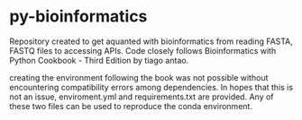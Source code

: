 # py-bioinformatics

Repository created to get aquanted with bioinformatics from reading FASTA, FASTQ files to accessing APIs. Code closely follows 
Bioinformatics with Python Cookbook - Third Edition by tiago antao. 

creating the environment following the book was not possible without encountering compatibility errors among dependencies.
In hopes that this is not an issue, enviroment.yml and requirements.txt are provided. Any of these two files can be used to 
reproduce the conda environment.
